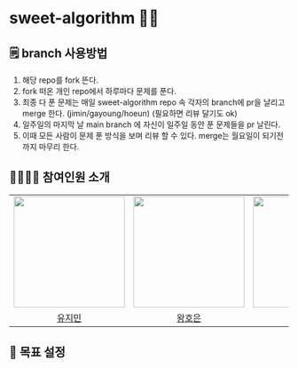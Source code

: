 # sweet-algorithm 🎁💝

## 🗒️ branch 사용방법
1. 해당 repo를 fork 뜬다.
2. fork 떠온 개인 repo에서 하루마다 문제를 푼다.
3. 최종 다 푼 문제는 매일 sweet-algorithm repo 속 각자의 branch에 pr을 날리고 merge 한다. (jimin/gayoung/hoeun)
   (필요하면 리뷰 달기도 ok)
4. 일주일의 마지막 날 main branch 에 자신이 일주일 동안 푼 문제들을 pr 날린다.
5. 이때 모든 사람이 문제 푼 방식을 보며 리뷰 할 수 있다. merge는 월요일이 되기전까지 마무리 한다.

## 👨‍👩‍👧‍👦 참여인원 소개

<table align="center">
  <tr>
    <td>
      <a href="https://github.com/urjimyu">
        <img src="https://avatars.githubusercontent.com/urjimyu" width="200"/>
      </a>
    </td>
    <td>
      <a href="https://github.com/hoeun0723">
        <img src="https://avatars.githubusercontent.com/hoeun0723" width="200"/>
      </a>
    </td>
    <td>
      <a href="https://github.com/ExceptAnyone">
        <img src="https://avatars.githubusercontent.com/ExceptAnyone" width="200"/>
      </a>
    </td>
  </tr>
  <tr>
    <td align="center">
      <a href="https://github.com/urjimyu">
        유지민
      </a>
    </td>
    <td align="center">
      <a href="https://github.com/hoeun0723">
        왕호은
      </a>
    </td>
    <td align="center">
      <a href="https://github.com/ExceptAnyone">
        장정안
      </a>
    </td>
  </tr>
</table>
<table align="center">

## 💪 목표 설정 
 
